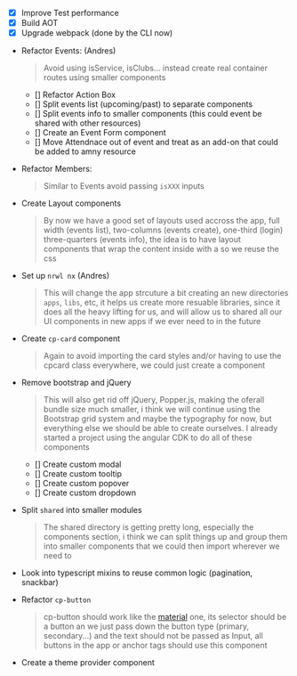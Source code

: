 * [x] Improve Test performance
* [x] Build AOT
* [x] Upgrade webpack (done by the CLI now)

- Refactor Events: (Andres)

  > Avoid using isService, isClubs... instead create real container routes using smaller components

  * [] Refactor Action Box
  * [] Split events list (upcoming/past) to separate components
  * [] Split events info to smaller components (this could event be shared with other resources)
  * [] Create an Event Form component
  * [] Move Attendnace out of event and treat as an add-on that could be added to amny resource

- Refactor Members:

  > Similar to Events avoid passing `isXXX` inputs

- Create Layout components

  > By now we have a good set of layouts used accross the app, full width (events list), two-columns (events create), one-third (login) three-quarters (events info), the idea is to have layout components that wrap the content inside with a <ng-content> so we reuse the css

- Set up `nrwl nx` (Andres)

  > This will change the app strcuture a bit creating an new directories `apps`, `libs`, etc, it helps us create more resuable libraries, since it does all the heavy lifting for us, and will allow us to shared all our UI components in new apps if we ever need to in the future

- Create `cp-card` component

  > Again to avoid importing the card styles and/or having to use the cpcard class everywhere, we could just create a component

- Remove bootstrap and jQuery

  > This will also get rid off jQuery, Popper.js, making the oferall bundle size much smaller, i think we will continue using the Bootstrap grid system and maybe the typography for now, but everything else we should be able to create ourselves. I already started a project using the angular CDK to do all of these components

  * [] Create custom modal
  * [] Create custom tooltip
  * [] Create custom popover
  * [] Create custom dropdown

- Split `shared` into smaller modules

  > The shared directory is getting pretty long, especially the components section, i think we can split things up and group them into smaller components that we could then import wherever we need to

- Look into typescript mixins to reuse common logic (pagination, snackbar)

- Refactor `cp-button`

  > cp-button should work like the [material](https://github.com/angular/material2/blob/master/src/lib/button/button.ts) one, its selector should be a button an we just pass down the button type (primary, secondary...) and the text should not be passed as Input, all buttons in the app or anchor tags should use this component

- Create a theme provider component

